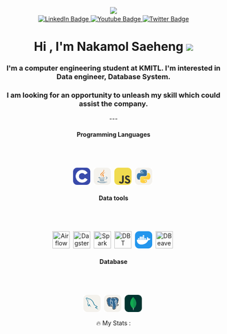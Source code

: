 <div id="header" align="center">
  
  <img src="https://media.giphy.com/media/M9gbBd9nbDrOTu1Mqx/giphy.gif" width="100"/>
  
  <div id="badges">
  <a href="https://www.facebook.com/nakamol.saeheng">
    <img src="https://img.shields.io/badge/LinkedIn-blue?style=for-the-badge&logo=linkedin&logoColor=white" alt="LinkedIn Badge"/>
  </a>
  <a href="your-youtube-URL">
    <img src="https://img.shields.io/badge/YouTube-red?style=for-the-badge&logo=youtube&logoColor=white" alt="Youtube Badge"/>
  </a>
  <a href="your-twitter-URL">
    <img src="https://img.shields.io/badge/Twitter-blue?style=for-the-badge&logo=twitter&logoColor=white" alt="Twitter Badge"/>
  </a>
</div>
<h1>
  Hi , I'm Nakamol Saeheng
    <img src="https://media.giphy.com/media/hvRJCLFzcasrR4ia7z/giphy.gif" width="30px"/>
  <h3>
    I'm a computer engineering student at KMITL. I'm interested in Data engineer, Database System.
    </h3>
    <h3>
    I am looking for an opportunity to unleash my skill which could assist the company.
  </h3>
  
</h1>
  ---
</div>

<div align="center">
  
  
  
<h4>Programming Languages </h4>
    <div style="padding-top: 50px;">
  <img src="https://github.com/tandpfun/skill-icons/blob/main/icons/C.svg" title="C" width="40" height="40"/>&nbsp;
  <img src="https://github.com/tandpfun/skill-icons/blob/main/icons/Java-Light.svg" title="java" width="40" height="40"/>&nbsp;
    <img src="https://github.com/tandpfun/skill-icons/blob/main/icons/JavaScript.svg" title="JavaScript"  width="40" height="40"/>&nbsp;
     <img src="https://github.com/tandpfun/skill-icons/blob/main/icons/Python-Light.svg" title="Python"  width="40" height="40"/>&nbsp;
    </div>
    


  

<h4>Data tools </h4>
    <div style="padding-top: 50px;">
  <img src="https://www.svgrepo.com/show/353380/airflow.svg" title="Airflow" width="40" height="40"/>&nbsp;
  <img src="https://ia601703.us.archive.org/32/items/github.com-dagster-io-dagster_-_2021-01-15_03-10-03/cover.jpg" title="Dagster" width="40" height="40"/>&nbsp;
    <img src="https://upload.wikimedia.org/wikipedia/commons/f/f3/Apache_Spark_logo.svg" title="Spark"  width="40" height="40"/>&nbsp;
<img src="https://seeklogo.com/images/D/dbt-logo-500AB0BAA7-seeklogo.com.png" title="DBT"  width="40" height="40"/>&nbsp;
      <img src="https://github.com/tandpfun/skill-icons/blob/main/icons/Docker.svg" title="Docker"  width="40" height="40"/>&nbsp;
      <img src="https://upload.wikimedia.org/wikipedia/commons/b/b5/DBeaver_logo.svg" title="DBeaver"  width="40" height="40"/>&nbsp;
   
    
 
<h4>Database</h4> 
    <div style="padding-top: 50px;">
  <img src="https://github.com/tandpfun/skill-icons/blob/main/icons/MySQL-Light.svg" title="MySQL" width="40" height="40"/>&nbsp;
  <img src="https://github.com/tandpfun/skill-icons/blob/main/icons/PostgreSQL-Light.svg" title="Postgres" width="40" height="40"/>&nbsp;
    <img src="https://github.com/tandpfun/skill-icons/blob/main/icons/MongoDB.svg" title="MongoDB"  width="40" height="40"/>&nbsp;
    </div>
    
:fire: My Stats :

</div>
